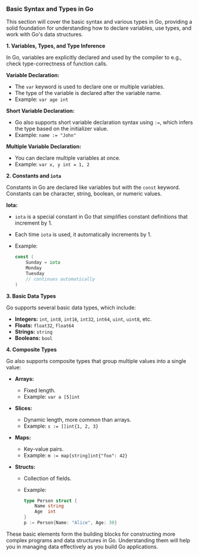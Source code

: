 ### Basic Syntax and Types in Go

This section will cover the basic syntax and various types in Go, providing a solid foundation for understanding how to declare variables, use types, and work with Go's data structures.

**1. Variables, Types, and Type Inference**

In Go, variables are explicitly declared and used by the compiler to e.g., check type-correctness of function calls.

**Variable Declaration:**

- The `var` keyword is used to declare one or multiple variables.
- The type of the variable is declared after the variable name.
- Example: `var age int`

**Short Variable Declaration:**

- Go also supports short variable declaration syntax using `:=`, which infers the type based on the initializer value.
- Example: `name := "John"`

**Multiple Variable Declaration:**

- You can declare multiple variables at once.
- Example: `var x, y int = 1, 2`

**2. Constants and `iota`**

Constants in Go are declared like variables but with the `const` keyword. Constants can be character, string, boolean, or numeric values.

**Iota:**

- `iota` is a special constant in Go that simplifies constant definitions that increment by 1.
- Each time `iota` is used, it automatically increments by 1.
- Example:

  ```go
  const (
      Sunday = iota
      Monday
      Tuesday
      // continues automatically
  )
  ```

**3. Basic Data Types**

Go supports several basic data types, which include:

- **Integers:** `int`, `int8`, `int16`, `int32`, `int64`, `uint`, `uint8`, etc.
- **Floats:** `float32`, `float64`
- **Strings:** `string`
- **Booleans:** `bool`

**4. Composite Types**

Go also supports composite types that group multiple values into a single value:

- **Arrays:**
  - Fixed length.
  - Example: `var a [5]int`
- **Slices:**
  - Dynamic length, more common than arrays.
  - Example: `s := []int{1, 2, 3}`
- **Maps:**
  - Key-value pairs.
  - Example: `m := map[string]int{"foo": 42}`
- **Structs:**

  - Collection of fields.
  - Example:

    ```go
    type Person struct {
        Name string
        Age  int
    }
    p := Person{Name: "Alice", Age: 30}
    ```

These basic elements form the building blocks for constructing more complex programs and data structures in Go. Understanding them will help you in managing data effectively as you build Go applications.
